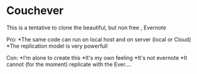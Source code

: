 # Couchever

This is a tentative to clone the beautiful, but non free , Evernote 

Pro:
 *The same code can run on local host and on server (local or Cloud)
 *The replication model is very powerfull
 
Con:
 *I'm alone to create this
 *It's my own feeling
 *It's not evernote
 *It cannot (for the moment) replicate with the Ever....
 

